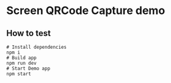 # Screen QRCode Capture demo

## How to test
```shell
# Install dependencies
npm i
# Build app
npm run dev
# Start Demo app
npm start
```
